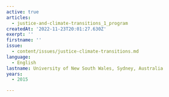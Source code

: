 ```yaml
---
active: true
articles:
  - justice-and-climate-transitions_1_program
createdAt: '2022-11-23T20:01:27.630Z'
exerpt: ''
firstname: ''
issue:
  - content/issues/justice-climate-transitions.md
language:
  - English
lastname: University of New South Wales, Sydney, Australia
years:
  - 2015

---
```

